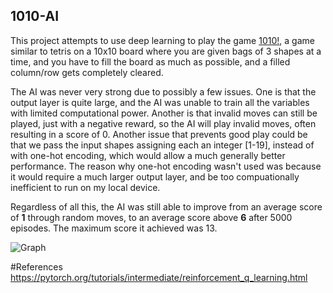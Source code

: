 ## 1010-AI

This project attempts to use deep learning to play the game [1010!](https://play.google.com/store/apps/details?id=com.gramgames.tenten&hl=en_US&gl=US), a game similar to tetris on a 10x10 board where you are given bags of 3 shapes at a time, and you have to fill the board as much as possible, and a filled column/row gets completely cleared.

The AI was never very strong due to possibly a few issues. One is that the output layer is quite large, and the AI was unable to train all the variables with limited computational power. Another is that invalid moves can still be played, just with a negative reward, so the AI will play invalid moves, often resulting in a score of 0. Another issue that prevents good play could be that we pass the input shapes assigning each an integer \[1-19\], instead of with one-hot encoding, which would allow a much generally better performance. The reason why one-hot encoding wasn't used was because it would require a much larger output layer, and be too compuationally inefficient to run on my local device.

Regardless of all this, the AI was still able to improve from an average score of **1** through random moves, to an average score above **6** after 5000 episodes. The maximum score it achieved was 13.

![Graph](https://i.imgur.com/K6Uzy4L.png)

#References
https://pytorch.org/tutorials/intermediate/reinforcement_q_learning.html
